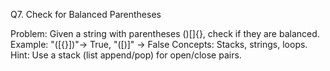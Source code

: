 Q7. Check for Balanced Parentheses

Problem:
Given a string with parentheses ()[]{}, check if they are balanced.
Example: "([{}])"→ True, "([)]" → False
Concepts: Stacks, strings, loops.
Hint: Use a stack (list append/pop) for open/close pairs.